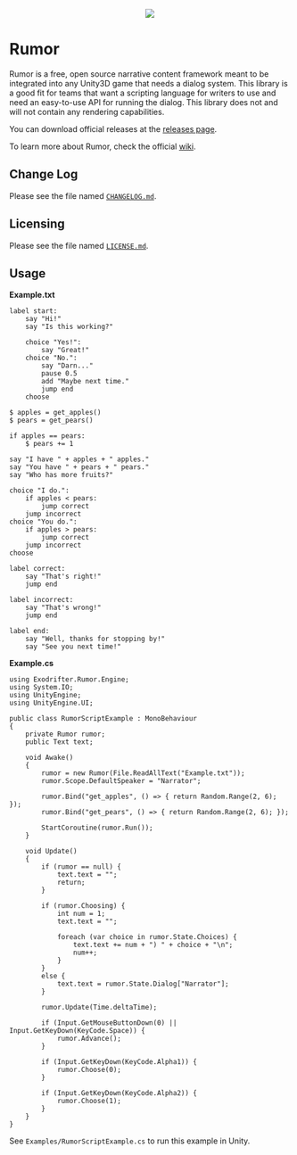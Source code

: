 <p align="center">
    <img src="https://raw.githubusercontent.com/wiki/exodrifter/unity-rumor/Images/Logo.png">
</p>

Rumor
=====
Rumor is a free, open source narrative content framework meant to be integrated
into any Unity3D game that needs a dialog system. This library is a good fit
for teams that want a scripting language for writers to use and need an
easy-to-use API for running the dialog. This library does not and will not
contain any rendering capabilities.

You can download official releases at the [releases page](https://github.com/exodrifter/unity-rumor/releases).

To learn more about Rumor, check the official [wiki](https://github.com/exodrifter/unity-rumor/wiki).

Change Log
----------
Please see the file named [`CHANGELOG.md`](CHANGELOG.md).

Licensing
---------
Please see the file named [`LICENSE.md`](LICENSE.md).

Usage
-----
**Example.txt**
```
label start:
    say "Hi!"
    say "Is this working?"

    choice "Yes!":
        say "Great!"
    choice "No.":
        say "Darn..."
        pause 0.5
        add "Maybe next time."
        jump end
    choose

$ apples = get_apples()
$ pears = get_pears()

if apples == pears:
    $ pears += 1

say "I have " + apples + " apples."
say "You have " + pears + " pears."
say "Who has more fruits?"

choice "I do.":
    if apples < pears:
        jump correct
    jump incorrect
choice "You do.":
    if apples > pears:
        jump correct
    jump incorrect
choose

label correct:
    say "That's right!"
    jump end

label incorrect:
    say "That's wrong!"
    jump end

label end:
    say "Well, thanks for stopping by!"
    say "See you next time!"
```

**Example.cs**
```
using Exodrifter.Rumor.Engine;
using System.IO;
using UnityEngine;
using UnityEngine.UI;

public class RumorScriptExample : MonoBehaviour
{
    private Rumor rumor;
    public Text text;

    void Awake()
    {
        rumor = new Rumor(File.ReadAllText("Example.txt"));
        rumor.Scope.DefaultSpeaker = "Narrator";

        rumor.Bind("get_apples", () => { return Random.Range(2, 6); });
        rumor.Bind("get_pears", () => { return Random.Range(2, 6); });

        StartCoroutine(rumor.Run());
    }

    void Update()
    {
        if (rumor == null) {
            text.text = "";
            return;
        }

        if (rumor.Choosing) {
            int num = 1;
            text.text = "";

            foreach (var choice in rumor.State.Choices) {
                text.text += num + ") " + choice + "\n";
                num++;
            }
        }
        else {
            text.text = rumor.State.Dialog["Narrator"];
        }

        rumor.Update(Time.deltaTime);

        if (Input.GetMouseButtonDown(0) || Input.GetKeyDown(KeyCode.Space)) {
            rumor.Advance();
        }

        if (Input.GetKeyDown(KeyCode.Alpha1)) {
            rumor.Choose(0);
        }

        if (Input.GetKeyDown(KeyCode.Alpha2)) {
            rumor.Choose(1);
        }
    }
}
```

See `Examples/RumorScriptExample.cs` to run this example in Unity.
